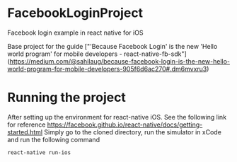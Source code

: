 # FacebookLoginProject
Facebook login example in react native for iOS

Base project for the guide ["'Because Facebook Login' is the new 'Hello world program' for mobile developers - react-native-fb-sdk"] (https://medium.com/@sahilaug/because-facebook-login-is-the-new-hello-world-program-for-mobile-developers-905f6d6ac270#.dm6mvxru3)

# Running the project
After setting up the environment for react-native iOS. See the following link for reference https://facebook.github.io/react-native/docs/getting-started.html
Simply go to the cloned directory, run the simulator in xCode and run the following command 

```react-native run-ios```
